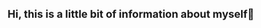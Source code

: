 ## Hi, this is a little bit of information about myself👋

<!--
**AydenGarcia00/AydenGarcia00** is a ✨ _special_ ✨ repository because its `README.md` (this file) appears on your GitHub profile.

Here are some ideas to get you started:

- 🔭 I’m currently working on ODU Computer Science Bachelors Degree
- 🌱 I’m currently learning Software Development, Calculus II, Theoretical Comp SCI, and more
- 👯 I’m looking to collaborate on anything but preferably works that relate to the law
- 🤔 I’m looking for help with game development and machine learning with python
- 💬 Ask me about anything I am open to discussion
- 📫 How to reach me: aydenbgarcia@gmail.com
- 😄 Pronouns: he/him
- ⚡ Fun fact: I am a scuba diver and skier in my free time, while also having a dog that looks like Scooby Doo
-->
